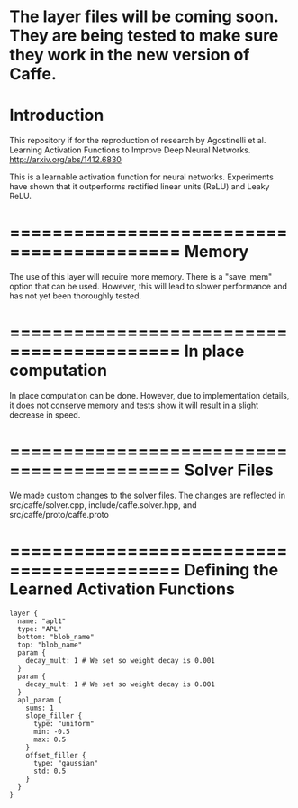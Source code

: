 The layer files will be coming soon. They are being tested to make sure they work in the new version of Caffe.
==========================================
Introduction
==========================================
This repository if for the reproduction of research by Agostinelli et al. Learning Activation Functions to Improve Deep Neural Networks. http://arxiv.org/abs/1412.6830

This is a learnable activation function for neural networks. Experiments have shown that it outperforms rectified linear units (ReLU) and Leaky ReLU.

==========================================
Memory
==========================================
The use of this layer will require more memory. There is a "save_mem" option that can be used. However, this will lead to slower performance and has not yet been thoroughly tested.

==========================================
In place computation
==========================================
In place computation can be done. However, due to implementation details, it does not conserve memory and tests show it will result in a slight decrease in speed.

==========================================
Solver Files
==========================================
We made custom changes to the solver files. The changes are reflected in src/caffe/solver.cpp, include/caffe.solver.hpp, and src/caffe/proto/caffe.proto

==========================================
Defining the Learned Activation Functions
==========================================
```
layer {
  name: "apl1"
  type: "APL"
  bottom: "blob_name"
  top: "blob_name"
  param {
    decay_mult: 1 # We set so weight decay is 0.001
  }
  param {
    decay_mult: 1 # We set so weight decay is 0.001
  }
  apl_param {
    sums: 1
    slope_filler {
      type: "uniform"
      min: -0.5
      max: 0.5
    }
    offset_filler {
      type: "gaussian"
      std: 0.5
    }
  }
}
```
